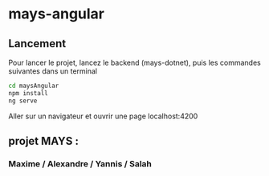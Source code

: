 # mays-angular

## Lancement

Pour lancer le projet, lancez le backend (mays-dotnet), puis les commandes suivantes dans un terminal

```bash
cd maysAngular
npm install
ng serve    
```

Aller sur un navigateur et ouvrir une page localhost:4200

## projet MAYS : 

### Maxime / Alexandre / Yannis / Salah

